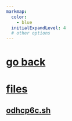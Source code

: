 ```yaml
---
markmap:
  color:
    - blue
  initialExpandLevel: 4
  # other options
---
```


# [go back](../index.html)
# [files](files/index.html)
## [odhcp6c.sh](files/odhcp6c.sh/index.html)

